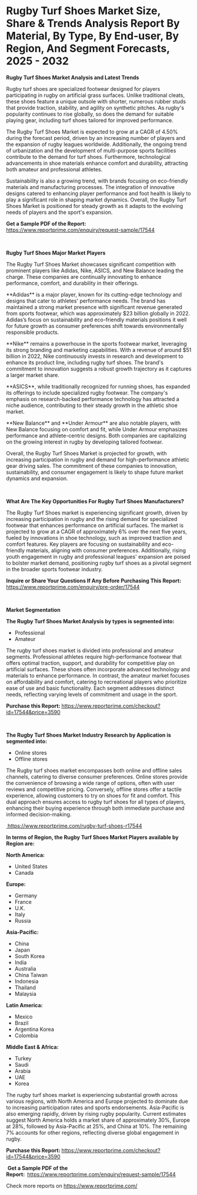 <p><h1>Rugby Turf Shoes Market Size, Share & Trends Analysis Report By Material, By Type, By End-user, By Region, And Segment Forecasts, 2025 - 2032</h1></p><p><strong>Rugby Turf Shoes Market Analysis and Latest Trends</strong></p>
<p><p>Rugby turf shoes are specialized footwear designed for players participating in rugby on artificial grass surfaces. Unlike traditional cleats, these shoes feature a unique outsole with shorter, numerous rubber studs that provide traction, stability, and agility on synthetic pitches. As rugby's popularity continues to rise globally, so does the demand for suitable playing gear, including turf shoes tailored for improved performance.</p><p>The Rugby Turf Shoes Market is expected to grow at a CAGR of 4.50% during the forecast period, driven by an increasing number of players and the expansion of rugby leagues worldwide. Additionally, the ongoing trend of urbanization and the development of multi-purpose sports facilities contribute to the demand for turf shoes. Furthermore, technological advancements in shoe materials enhance comfort and durability, attracting both amateur and professional athletes.</p><p>Sustainability is also a growing trend, with brands focusing on eco-friendly materials and manufacturing processes. The integration of innovative designs catered to enhancing player performance and foot health is likely to play a significant role in shaping market dynamics. Overall, the Rugby Turf Shoes Market is positioned for steady growth as it adapts to the evolving needs of players and the sport's expansion.</p></p>
<p><strong>Get a Sample PDF of the Report:&nbsp;</strong> <a href="https://www.reportprime.com/enquiry/request-sample/17544?utm_campaign=3298&utm_medium=2&utm_source=Github&utm_content=ia&utm_term=18032025&utm_id=rugby-turf-shoes">https://www.reportprime.com/enquiry/request-sample/17544</a></p>
<p>&nbsp;</p>
<p><strong>Rugby Turf Shoes Major Market Players</strong></p>
<p><p>The Rugby Turf Shoes Market showcases significant competition with prominent players like Adidas, Nike, ASICS, and New Balance leading the charge. These companies are continually innovating to enhance performance, comfort, and durability in their offerings.</p><p>**Adidas** is a major player, known for its cutting-edge technology and designs that cater to athletes' performance needs. The brand has maintained a strong market presence with significant revenue generated from sports footwear, which was approximately $23 billion globally in 2022. Adidas’s focus on sustainability and eco-friendly materials positions it well for future growth as consumer preferences shift towards environmentally responsible products.</p><p>**Nike** remains a powerhouse in the sports footwear market, leveraging its strong branding and marketing capabilities. With a revenue of around $51 billion in 2022, Nike continuously invests in research and development to enhance its product line, including rugby turf shoes. The brand's commitment to innovation suggests a robust growth trajectory as it captures a larger market share.</p><p>**ASICS**, while traditionally recognized for running shoes, has expanded its offerings to include specialized rugby footwear. The company's emphasis on research-backed performance technology has attracted a niche audience, contributing to their steady growth in the athletic shoe market.</p><p>**New Balance** and **Under Armour** are also notable players, with New Balance focusing on comfort and fit, while Under Armour emphasizes performance and athlete-centric designs. Both companies are capitalizing on the growing interest in rugby by developing tailored footwear.</p><p>Overall, the Rugby Turf Shoes Market is projected for growth, with increasing participation in rugby and demand for high-performance athletic gear driving sales. The commitment of these companies to innovation, sustainability, and consumer engagement is likely to shape future market dynamics and expansion.</p></p>
<p>&nbsp;</p>
<p><strong>What Are The Key Opportunities For Rugby Turf Shoes Manufacturers?</strong></p>
<p><p>The Rugby Turf Shoes market is experiencing significant growth, driven by increasing participation in rugby and the rising demand for specialized footwear that enhances performance on artificial surfaces. The market is projected to grow at a CAGR of approximately 6% over the next five years, fueled by innovations in shoe technology, such as improved traction and comfort features. Key players are focusing on sustainability and eco-friendly materials, aligning with consumer preferences. Additionally, rising youth engagement in rugby and professional leagues' expansion are poised to bolster market demand, positioning rugby turf shoes as a pivotal segment in the broader sports footwear industry.</p></p>
<p><strong>Inquire or Share Your Questions If Any Before Purchasing This Report:</strong> <a href="https://www.reportprime.com/enquiry/pre-order/17544?utm_campaign=3298&utm_medium=2&utm_source=Github&utm_content=ia&utm_term=18032025&utm_id=rugby-turf-shoes">https://www.reportprime.com/enquiry/pre-order/17544</a></p>
<p>&nbsp;</p>
<p><strong>Market Segmentation</strong></p>
<p><strong>The Rugby Turf Shoes Market Analysis by types is segmented into:</strong></p>
<p><ul><li>Professional</li><li>Amateur</li></ul></p>
<p><p>The rugby turf shoes market is divided into professional and amateur segments. Professional athletes require high-performance footwear that offers optimal traction, support, and durability for competitive play on artificial surfaces. These shoes often incorporate advanced technology and materials to enhance performance. In contrast, the amateur market focuses on affordability and comfort, catering to recreational players who prioritize ease of use and basic functionality. Each segment addresses distinct needs, reflecting varying levels of commitment and usage in the sport.</p></p>
<p><strong>Purchase this Report:&nbsp;</strong><a href="https://www.reportprime.com/checkout?id=17544&price=3590&utm_campaign=3298&utm_medium=2&utm_source=Github&utm_content=ia&utm_term=18032025&utm_id=rugby-turf-shoes">https://www.reportprime.com/checkout?id=17544&price=3590</a></p>
<p>&nbsp;</p>
<p><strong>The Rugby Turf Shoes Market Industry Research by Application is segmented into:</strong></p>
<p><ul><li>Online stores</li><li>Offline stores</li></ul></p>
<p><p>The Rugby turf shoes market encompasses both online and offline sales channels, catering to diverse consumer preferences. Online stores provide the convenience of browsing a wide range of options, often with user reviews and competitive pricing. Conversely, offline stores offer a tactile experience, allowing customers to try on shoes for fit and comfort. This dual approach ensures access to rugby turf shoes for all types of players, enhancing their buying experience through both immediate purchase and informed decision-making.</p></p>
<p><a href="https://www.reportprime.com/rugby-turf-shoes-r17544?utm_campaign=3298&utm_medium=2&utm_source=Github&utm_content=ia&utm_term=18032025&utm_id=rugby-turf-shoes">&nbsp;https://www.reportprime.com/rugby-turf-shoes-r17544</a></p>
<p><strong>In terms of Region, the Rugby Turf Shoes Market Players available by Region are:</strong></p>
<p>
    <p> <strong> North America: </strong>
        <ul>
            <li>United States</li>
            <li>Canada</li>
        </ul>
        </p> 
    <p> <strong> Europe: </strong>
        <ul>
            <li>Germany</li>
            <li>France</li>
            <li>U.K.</li>
            <li>Italy</li>
            <li>Russia</li>
        </ul>
        </p> 
    <p> <strong> Asia-Pacific: </strong>
        <ul>
            <li>China</li>
            <li>Japan</li>
            <li>South Korea</li>
            <li>India</li>
            <li>Australia</li>
            <li>China Taiwan</li>
            <li>Indonesia</li>
            <li>Thailand</li>
            <li>Malaysia</li>
        </ul>
        </p> 
    <p> <strong> Latin America: </strong>
        <ul>
            <li>Mexico</li>
            <li>Brazil</li>
            <li>Argentina Korea</li>
            <li>Colombia</li>
        </ul>
        </p> 
    <p> <strong> Middle East & Africa: </strong>
        <ul>
            <li>Turkey</li>
            <li>Saudi</li>
            <li>Arabia</li>
            <li>UAE</li>
            <li>Korea</li>
        </ul>
    </p>
    </p>
<p><p>The rugby turf shoes market is experiencing substantial growth across various regions, with North America and Europe projected to dominate due to increasing participation rates and sports endorsements. Asia-Pacific is also emerging rapidly, driven by rising rugby popularity. Current estimates suggest North America holds a market share of approximately 30%, Europe at 28%, followed by Asia-Pacific at 25%, and China at 10%. The remaining 7% accounts for other regions, reflecting diverse global engagement in rugby.</p></p>
<p><strong>Purchase this Report: </strong><a href="https://www.reportprime.com/checkout?id=17544&price=3590&utm_campaign=3298&utm_medium=2&utm_source=Github&utm_content=ia&utm_term=18032025&utm_id=rugby-turf-shoes">https://www.reportprime.com/checkout?id=17544&price=3590</a></p>
<p>&nbsp;<strong>Get a Sample PDF of the Report:&nbsp;&nbsp;</strong><a href="https://www.reportprime.com/enquiry/request-sample/17544?utm_campaign=3298&utm_medium=2&utm_source=Github&utm_content=ia&utm_term=18032025&utm_id=rugby-turf-shoes">https://www.reportprime.com/enquiry/request-sample/17544</a></p>
<p><strong></strong></p>
<p>Check more reports on <a href="https://www.reportprime.com/?utm_campaign=3298&utm_medium=2&utm_source=Github&utm_content=ia&utm_term=18032025&utm_id=rugby-turf-shoes">https://www.reportprime.com/</a></p>